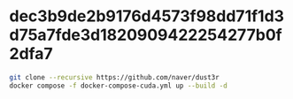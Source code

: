 # dec3b9de2b9176d4573f98dd71f1d3d75a7fde3d1820909422254277b0f2dfa7

```bash
git clone --recursive https://github.com/naver/dust3r
docker compose -f docker-compose-cuda.yml up --build -d
```
